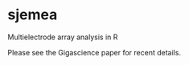 sjemea
======

Multielectrode array analysis in R

Please see the Gigascience paper for recent details.
